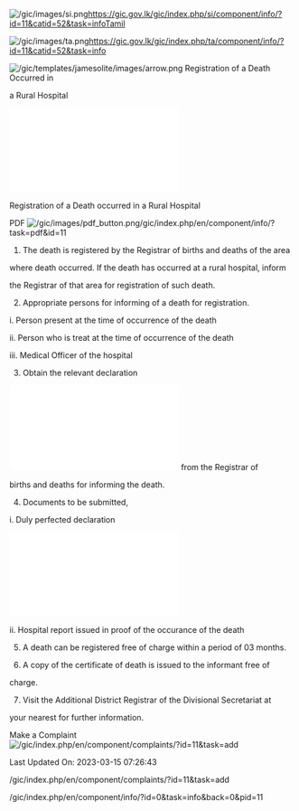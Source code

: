 <!-- Source: https://gic.gov.lk/gic/index.php/en/component/info/?id=11&catid=52&task=info -->

![/gic/images/si.png](/gic/images/si.png)https://gic.gov.lk/gic/index.php/si/component/info/?id=11&catid=52&task=infoTamil

![/gic/images/ta.png](/gic/images/ta.png)https://gic.gov.lk/gic/index.php/ta/component/info/?id=11&catid=52&task=info

![/gic/templates/jamesolite/images/arrow.png](/gic/templates/jamesolite/images/arrow.png) Registration of a Death Occurred in

a Rural Hospital

![/gic/pdf/Declaration_of_a_Normal__sudden_Death.pdf](/gic/pdf/Declaration_of_a_Normal__sudden_Death.pdf)

Registration of a Death occurred in a Rural Hospital

PDF ![/gic/images/pdf_button.png](/gic/images/pdf_button.png)/gic/index.php/en/component/info/?task=pdf&id=11

 1. The death is registered by the Registrar of births and deaths of the area

 where death occurred. If the death has occurred at a rural hospital, inform

 the Registrar of that area for registration of such death.

 2. Appropriate persons for informing of a death for registration.

 i. Person present at the time of occurrence of the death

 ii. Person who is treat at the time of occurrence of the death

 iii. Medical Officer of the hospital

 3. Obtain the relevant declaration

 ![/gic/pdf/Declaration_of_a_Normal__sudden_Death.pdf](/gic/pdf/Declaration_of_a_Normal__sudden_Death.pdf) from the Registrar of

 births and deaths for informing the death.

 4. Documents to be submitted,

 i. Duly perfected declaration

 ![/gic/pdf/Declaration_of_a_Normal__sudden_Death.pdf](/gic/pdf/Declaration_of_a_Normal__sudden_Death.pdf)

 ii. Hospital report issued in proof of the occurance of the death

 5. A death can be registered free of charge within a period of 03 months.

 6. A copy of the certificate of death is issued to the informant free of

 charge.

 7. Visit the Additional District Registrar of the Divisional Secretariat at

 your nearest for further information.

Make a Complaint ![/gic/index.php/en/component/complaints/?id=11&task=add](/gic/index.php/en/component/complaints/?id=11&task=add)

Last Updated On: 2023-03-15 07:26:43

/gic/index.php/en/component/complaints/?id=11&task=add

/gic/index.php/en/component/info/?id=0&task=info&back=0&pid=11